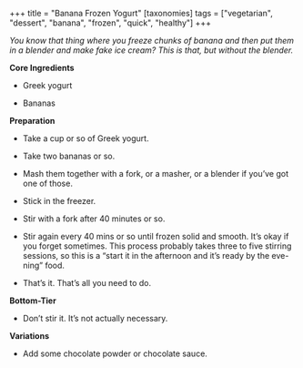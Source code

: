 +++
title = "Banana Frozen Yogurt"
[taxonomies]
tags = ["vegetarian", "dessert", "banana", "frozen", "quick", "healthy"]
+++

_You know that thing where you freeze chunks of banana and then put them in a
blender and make fake ice cream? This is that, but without the blender._

**Core Ingredients**
- Greek yogurt

- Bananas

**Preparation**
- Take a cup or so of Greek yogurt.

- Take two bananas or so.

- Mash them together with a fork, or a masher, or a blender if you’ve got
one of those.

- Stick in the freezer.

- Stir with a fork after 40 minutes or so.

- Stir again every 40 mins or so until frozen solid and smooth. It’s okay if
you forget sometimes. This process probably takes three to five stirring
sessions, so this is a “start it in the afternoon and it’s ready by the eve-
ning” food.

- That’s it. That’s all you need to do.

**Bottom-Tier**
- Don’t stir it. It’s not actually necessary.

**Variations**
- Add some chocolate powder or chocolate sauce.